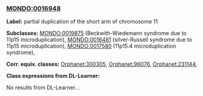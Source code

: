 
### [MONDO:0016948](http://purl.obolibrary.org/obo/MONDO_0016948)
**Label:** partial duplication of the short arm of chromosome 11

**Subclasses:** [MONDO:0019875](http://purl.obolibrary.org/obo/MONDO_0019875) (Beckwith-Wiedemann syndrome due to 11p15 microduplication), [MONDO:0016481](http://purl.obolibrary.org/obo/MONDO_0016481) (silver-Russell syndrome due to 11p15 microduplication), [MONDO:0017580](http://purl.obolibrary.org/obo/MONDO_0017580) (11p15.4 microduplication syndrome), 

**Corr. equiv. classes:** [Orphanet:300305](http://www.orpha.net/ORDO/Orphanet_300305), [Orphanet:96076](http://www.orpha.net/ORDO/Orphanet_96076), [Orphanet:231144](http://www.orpha.net/ORDO/Orphanet_231144), 

**Class expressions from DL-Learner:**

No results from DL-Learner...



